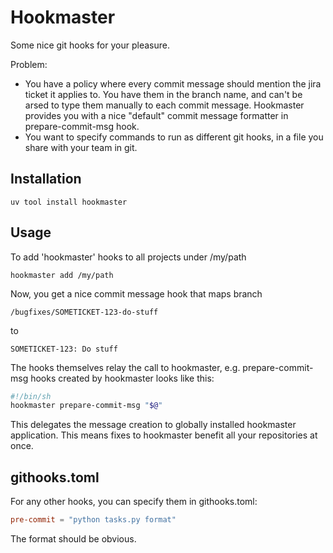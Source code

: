# Hookmaster

Some nice git hooks for your pleasure. 

Problem: 

- You have a policy where every commit message should mention the jira ticket it applies to. You 
have them in the branch name, and can't be arsed to type them manually to each commit message.
Hookmaster provides you with a nice "default" commit message formatter in prepare-commit-msg hook.
- You want to specify commands to run as different git hooks, in a file you share with 
your team in git.

## Installation

```
uv tool install hookmaster
```

## Usage

To add 'hookmaster' hooks to all projects under /my/path

```
hookmaster add /my/path
```

Now, you get a nice commit message hook that maps branch

`/bugfixes/SOMETICKET-123-do-stuff`

to 

`SOMETICKET-123: Do stuff`

The hooks themselves relay the call to hookmaster, e.g. prepare-commit-msg hooks created by hookmaster looks like this:

```sh
#!/bin/sh
hookmaster prepare-commit-msg "$@"
```

This delegates the message creation to globally installed hookmaster application. This means fixes to hookmaster benefit all your repositories at once.

## githooks.toml

For any other hooks, you can specify them in githooks.toml:

```toml
pre-commit = "python tasks.py format"
```

The format should be obvious.